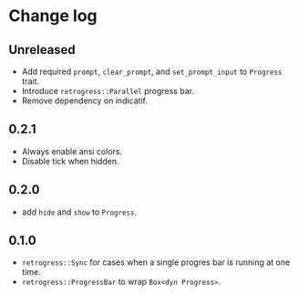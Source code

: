 # Change log

## Unreleased

- Add required `prompt`, `clear_prompt`, and `set_prompt_input` to
  `Progress` trait.
- Introduce `retrogress::Parallel` progress bar.
- Remove dependency on indicatif.

## 0.2.1

- Always enable ansi colors.
- Disable tick when hidden.

## 0.2.0

- add `hide` and `show` to `Progress`.

## 0.1.0

- `retrogress::Sync` for cases when a single progres bar is running at
  one time.
- `retrogress::ProgressBar` to wrap `Box<dyn Progress>`.
